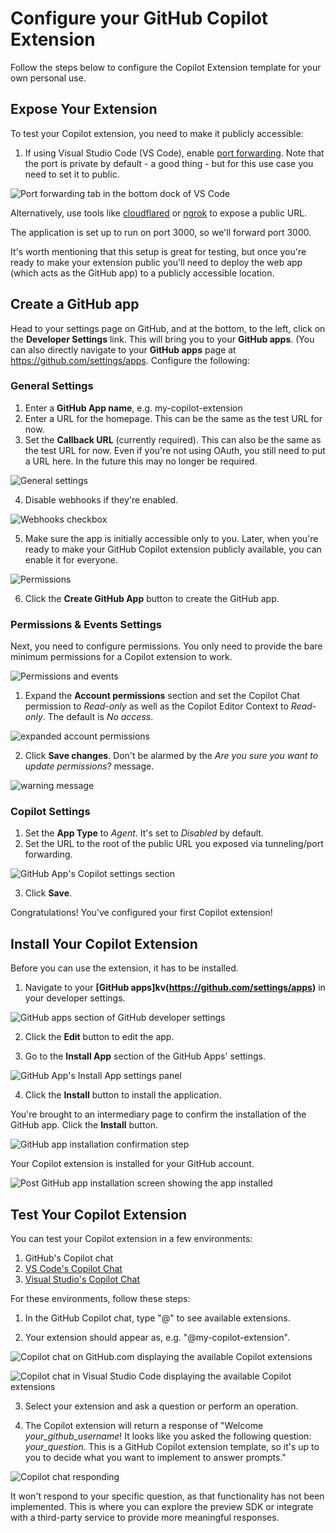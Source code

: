 # Configure your GitHub Copilot Extension

Follow the steps below to configure the Copilot Extension template for your own personal use.

## Expose Your Extension

To test your Copilot extension, you need to make it publicly accessible:

1. If using Visual Studio Code (VS Code), enable [port forwarding](https://code.visualstudio.com/docs/editor/port-forwarding). Note that the port is private by default - a good thing - but for this use case you need to set it to public.

![Port forwarding tab in the bottom dock of VS Code](./images/port_forwarding.png)

Alternatively, use tools like [cloudflared](https://developers.cloudflare.com/cloudflare-one/connections/connect-networks/get-started/create-local-tunnel/) or [ngrok](https://ngrok.com/) to expose a public URL.

The application is set up to run on port 3000, so we'll forward port 3000.

It's worth mentioning that this setup is great for testing, but once you're ready to make your extension public you'll need to deploy the web app (which acts as the GitHub app) to a publicly accessible location.

## Create a GitHub app

Head to your settings page on GitHub, and at the bottom, to the left, click on the **Developer Settings** link. This will bring you to your **GitHub apps**. (You can also directly navigate to your **GitHub apps** page at https://github.com/settings/apps. Configure the following:

### General Settings

1. Enter a **GitHub App name**, e.g. my-copilot-extension
2. Enter a URL for the homepage. This can be the same as the test URL for now.
3. Set the **Callback URL** (currently required). This can also be the same as the test URL for now. Even if you're not using OAuth, you still need to put a URL here. In the future this may no longer be required.

![General settings](./images/general_settings.png)

4. Disable webhooks if they're enabled.

![Webhooks checkbox](./images/webhooks.png)

5. Make sure the app is initially accessible only to you. Later, when you're ready to make your GitHub Copilot extension publicly available, you can enable it for everyone.

![Permissions](./images/permissions.png)

6. Click the **Create GitHub App** button to create the GitHub app.

### Permissions & Events Settings

Next, you need to configure permissions. You only need to provide the bare minimum permissions for a Copilot extension to work.

![Permissions and events](./images/permissions_and_events.png)

1. Expand the **Account permissions** section and set the Copilot Chat permission to _Read-only_ as well as the Copilot Editor Context to _Read-only_. The default is _No access_.

![expanded account permissions](./images/account_permissions.png)

2. Click **Save changes**. Don't be alarmed by the _Are you sure you want to update permissions?_ message.

![warning message](./images/warning.png)

### Copilot Settings

1. Set the **App Type** to _Agent_. It's set to _Disabled_ by default.
2. Set the URL to the root of the public URL you exposed via tunneling/port forwarding.

![GitHub App's Copilot settings section](./images/github_apps.png)

3. Click **Save**.

Congratulations! You've configured your first Copilot extension!

## Install Your Copilot Extension

Before you can use the extension, it has to be installed.

1. Navigate to your **[GitHub apps]kv(https://github.com/settings/apps)** in your developer settings.

![GitHub apps section of GitHub developer settings](./images/github_apps_2.png)

2. Click the **Edit** button to edit the app.

3. Go to the **Install App** section of the GitHub Apps' settings.

![GitHub App's Install App settings panel](./images/install_copilot.png)

4. Click the **Install** button to install the application.

You're brought to an intermediary page to confirm the installation of the GitHub app. Click the **Install** button.

![GitHub app installation confirmation step](./images/confirm.png)

Your Copilot extension is installed for your GitHub account.

![Post GitHub app installation screen showing the app installed](./images/confirmed.png)

## Test Your Copilot Extension

You can test your Copilot extension in a few environments:

1. GitHub's Copilot chat
2. [VS Code's Copilot Chat](https://marketplace.visualstudio.com/items?itemName=VisualStudioExptTeam.VSGitHubCopilot)
3. [Visual Studio's Copilot Chat](https://learn.microsoft.com/en-us/visualstudio/ide/visual-studio-github-copilot-chat?view=vs-2022)

For these environments, follow these steps:

1. In the GitHub Copilot chat, type "@" to see available extensions.

2. Your extension should appear as, e.g. "@my-copilot-extension".

![Copilot chat on GitHub.com displaying the available Copilot extensions](./images/test.png)

![Copilot chat in Visual Studio Code displaying the available Copilot extensions](./images/extensions.png)

3. Select your extension and ask a question or perform an operation.

4. The Copilot extension will return a response of "Welcome _your_github_username_! It looks like you asked the following question: _your_question_. This is a GitHub Copilot extension template, so it's up to you to decide what you want to implement to answer prompts."

![Copilot chat responding](./images/vs_code.png)

It won't respond to your specific question, as that functionality has not been implemented. This is where you can explore the preview SDK or integrate with a third-party service to provide more meaningful responses.
